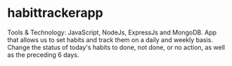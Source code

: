 # habittrackerapp

Tools & Technology:  JavaScript, NodeJs, ExpressJs and
       MongoDB.
App that allows us to set habits and track them on a daily and
       weekly basis.
       Change the status of today's habits to done, not done, or no action,
       as well as the preceding 6 days.
